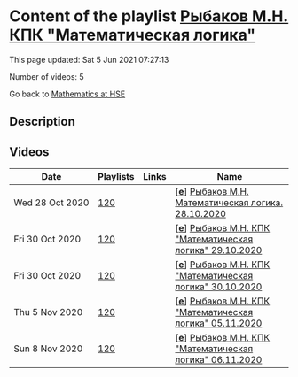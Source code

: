 # Content of the playlist [Рыбаков М.Н. КПК "Математическая логика"](https://youtube.com/playlist?list=PLq3E5oubNNoBqn5PTt0uschwVtxkUdT9V)

This page updated: Sat 5 Jun 2021 07:27:13

Number of videos: 5

Go back to [Mathematics at HSE](./README.md)

## Description



## Videos

|Date|Playlists|Links|Name|
|---|---|---|---|
| Wed&nbsp;28&nbsp;Oct&nbsp;2020 | [120](./playlists/120.md "Рыбаков М.Н. КПК \"Математическая логика\"") |  | [[**e**](https://studio.youtube.com/video/TrTT1S26eEE/edit)] [Рыбаков М.Н. Математическая логика. 28.10.2020](https://youtube.com/watch?v=TrTT1S26eEE&list=PLq3E5oubNNoBqn5PTt0uschwVtxkUdT9V "") |
| Fri&nbsp;30&nbsp;Oct&nbsp;2020 | [120](./playlists/120.md "Рыбаков М.Н. КПК \"Математическая логика\"") |  | [[**e**](https://studio.youtube.com/video/X0yrInBlgRg/edit)] [Рыбаков М.Н. КПК "Математическая логика" 29.10.2020](https://youtube.com/watch?v=X0yrInBlgRg&list=PLq3E5oubNNoBqn5PTt0uschwVtxkUdT9V "") |
| Fri&nbsp;30&nbsp;Oct&nbsp;2020 | [120](./playlists/120.md "Рыбаков М.Н. КПК \"Математическая логика\"") |  | [[**e**](https://studio.youtube.com/video/Ykci40Ic6cI/edit)] [Рыбаков М.Н. КПК "Математическая логика" 30.10.2020](https://youtube.com/watch?v=Ykci40Ic6cI&list=PLq3E5oubNNoBqn5PTt0uschwVtxkUdT9V "") |
| Thu&nbsp;5&nbsp;Nov&nbsp;2020 | [120](./playlists/120.md "Рыбаков М.Н. КПК \"Математическая логика\"") |  | [[**e**](https://studio.youtube.com/video/wkcmPL3-BRE/edit)] [Рыбаков М.Н. КПК "Математическая логика" 05.11.2020](https://youtube.com/watch?v=wkcmPL3-BRE&list=PLq3E5oubNNoBqn5PTt0uschwVtxkUdT9V "") |
| Sun&nbsp;8&nbsp;Nov&nbsp;2020 | [120](./playlists/120.md "Рыбаков М.Н. КПК \"Математическая логика\"") |  | [[**e**](https://studio.youtube.com/video/r7opgEvSphs/edit)] [Рыбаков М.Н. КПК "Математическая логика" 06.11.2020](https://youtube.com/watch?v=r7opgEvSphs&list=PLq3E5oubNNoBqn5PTt0uschwVtxkUdT9V "") |
